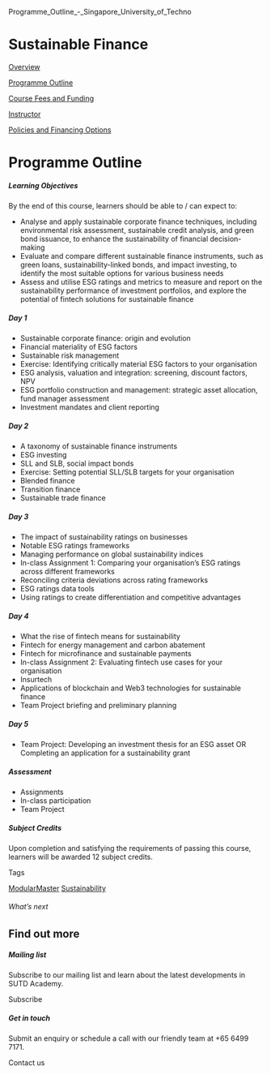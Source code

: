 Programme_Outline_-_Singapore_University_of_Techno



Sustainable Finance
===================

[Overview](/course/sustainable-finance/#tabs)

[Programme Outline](/course/sustainable-finance/programme-outline/#tabs)

[Course Fees and Funding](/course/sustainable-finance/course-fees-and-funding/#tabs)

[Instructor](/course/sustainable-finance/instructor/#tabs)

[Policies and Financing Options](/course/sustainable-finance/policies-and-financing-options/#tabs)

Programme Outline
=================

##### **Learning Objectives**

By the end of this course, learners should be able to / can expect to:

* Analyse and apply sustainable corporate finance techniques, including environmental risk assessment, sustainable credit analysis, and green bond issuance, to enhance the sustainability of financial decision-making
* Evaluate and compare different sustainable finance instruments, such as green loans, sustainability-linked bonds, and impact investing, to identify the most suitable options for various business needs
* Assess and utilise ESG ratings and metrics to measure and report on the sustainability performance of investment portfolios, and explore the potential of fintech solutions for sustainable finance

##### Day 1

* Sustainable corporate finance: origin and evolution
* Financial materiality of ESG factors
* Sustainable risk management
* Exercise: Identifying critically material ESG factors to your organisation
* ESG analysis, valuation and integration: screening, discount factors, NPV
* ESG portfolio construction and management: strategic asset allocation, fund manager assessment
* Investment mandates and client reporting

##### Day 2

* A taxonomy of sustainable finance instruments
* ESG investing
* SLL and SLB, social impact bonds
* Exercise: Setting potential SLL/SLB targets for your organisation
* Blended finance
* Transition finance
* Sustainable trade finance

##### Day 3

* The impact of sustainability ratings on businesses
* Notable ESG ratings frameworks
* Managing performance on global sustainability indices
* In-class Assignment 1: Comparing your organisation’s ESG ratings across different frameworks
* Reconciling criteria deviations across rating frameworks
* ESG ratings data tools
* Using ratings to create differentiation and competitive advantages

##### Day 4

* What the rise of fintech means for sustainability
* Fintech for energy management and carbon abatement
* Fintech for microfinance and sustainable payments
* In-class Assignment 2: Evaluating fintech use cases for your organisation
* Insurtech
* Applications of blockchain and Web3 technologies for sustainable finance
* Team Project briefing and preliminary planning

##### Day 5

* Team Project: Developing an investment thesis for an ESG asset OR Completing an application for a sustainability grant

##### **Assessment**

* Assignments
* In-class participation
* Team Project

##### **Subject Credits**

Upon completion and satisfying the requirements of passing this course, learners will be awarded 12 subject credits.

Tags

[ModularMaster](/admissions/academy/courses-and-modules/?academy-type-course=792)
[Sustainability](/admissions/academy/courses-and-modules/?discipline=833)

###### What’s next

Find out more
-------------

##### Mailing list

Subscribe to our mailing list and learn about the latest developments in SUTD Academy.

Subscribe

##### Get in touch

Submit an enquiry or schedule a call with our friendly team at +65 6499 7171.

Contact us

